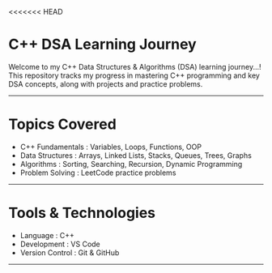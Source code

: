 <<<<<<< HEAD
# C++ DSA Learning Journey 

Welcome to my C++ Data Structures & Algorithms (DSA) learning journey...! This repository tracks my progress in mastering C++ programming and key DSA concepts, along with projects and practice problems. 

---

# Topics Covered 

- C++ Fundamentals :  Variables, Loops, Functions, OOP 
- Data Structures : Arrays, Linked Lists, Stacks, Queues, Trees, Graphs 
- Algorithms : Sorting, Searching, Recursion, Dynamic Programming 
- Problem Solving : LeetCode practice problems 

---

# Tools & Technologies 

- Language :  C++   
- Development : VS Code 
- Version Control : Git & GitHub   

---

